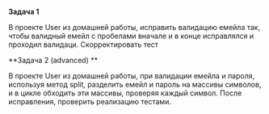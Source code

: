 **Задача 1**

В проекте User из домашней работы, исправить валидацию емейла так, чтобы валидный емейл с пробелами вначале и в конце исправлялся и проходил валидаци. Скорректировать тест   <br/>

**Задача 2 (advanced) **

В проекте User из домашней работы, при валидации емейла и пароля, используя метод split, разделить емейл и пароль на массивы символов, и в цикле обходить эти массивы, проверяя каждый символ. После исправления, проверить реализацию тестами.   <br/>